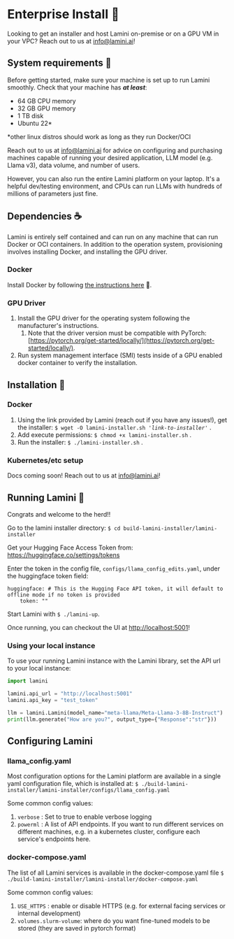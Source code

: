 # Enterprise Install 🦙

Looking to get an installer and host Lamini on-premise or on a GPU VM in your VPC? Reach out to us at [info@lamini.ai](mailto:info@lamini.ai)!

## System requirements 🌾
Before getting started, make sure your machine is set up to run Lamini smoothly. Check that your machine has ***at least***:

- 64 GB CPU memory
- 32 GB GPU memory
- 1 TB disk
- Ubuntu 22*

*other linux distros should work as long as they run Docker/OCI

Reach out to us at [info@lamini.ai](mailto:info@lamini.ai) for advice on
configuring and purchasing machines capable of running your
desired application, LLM model (e.g. Llama v3), data volume, and number of users.

However, you can also run the entire Lamini platform on your laptop.  It's a helpful
dev/testing environment, and CPUs can run LLMs with hundreds of millions of parameters
just fine.

## Dependencies ☕️

Lamini is entirely self contained and can run on any machine that can run Docker or OCI containers.  In addition to the operation system, provisioning involves installing Docker, and installing the GPU driver.

### Docker
Install Docker by following [the instructions here](https://docs.docker.com/engine/install/ubuntu/) 🔗.

### GPU Driver
1. Install the GPU driver for the operating system following the manufacturer's instructions.
    1. Note that the driver version must be compatible with PyTorch: [https://pytorch.org/get-started/locally/](https://pytorch.org/get-started/locally/).
1. Run system management interface (SMI) tests inside of a GPU enabled docker container to verify the installation.

## Installation 🎁

### Docker

1. Using the link provided by Lamini (reach out if you have any issues!), get the installer: `$ wget -O lamini-installer.sh '`*`link-to-installer`*`'` .
1. Add execute permissions: `$ chmod +x lamini-installer.sh` .
1. Run the installer: `$ ./lamini-installer.sh` .

### Kubernetes/etc setup

Docs coming soon!  Reach out to us at [info@lamini.ai](mailto:info@lamini.ai)!

## Running Lamini 🚀
Congrats and welcome to the herd!!

Go to the lamini installer directory: `$ cd build-lamini-installer/lamini-installer`

Get your Hugging Face Access Token from: https://huggingface.co/settings/tokens

Enter the token in the config file, `configs/llama_config_edits.yaml`, under the huggingface token field:
```
huggingface: # This is the Hugging Face API token, it will default to offline mode if no token is provided
    token: ""
```
Start Lamini with `$ ./lamini-up`.

Once running, you can checkout the UI at [http://localhost:5001](http://localhost:5001)!

### Using your local instance
To use your running Lamini instance with the Lamini library, set the API url to your local instance:
```python hl_lines="3-4"
import lamini

lamini.api_url = "http://localhost:5001"
lamini.api_key = "test_token"

llm = lamini.Lamini(model_name="meta-llama/Meta-Llama-3-8B-Instruct")
print(llm.generate("How are you?", output_type={"Response":"str"}))
```


## Configuring Lamini

### llama_config.yaml

Most configuration options for the Lamini platform are available in a single
yaml configuration file, which is installed at:
`$ ./build-lamini-installer/lamini-installer/configs/llama_config.yaml`

Some common config values:

1. `verbose` : Set to true to enable verbose logging
2. `powerml` : A list of API endpoints.  If you want to run different services on different machines, e.g. in a kubernetes cluster, configure each service's endpoints here.

### docker-compose.yaml

The list of all Lamini services is available in the docker-compose.yaml file
`$ ./build-lamini-installer/lamini-installer/docker-compose.yaml`

Some common config values:

1. `USE_HTTPS` : enable or disable HTTPS (e.g. for external facing services or internal development)
2. `volumes.slurm-volume`: where do you want fine-tuned models to be stored (they are saved in pytorch format)

<br><br>

